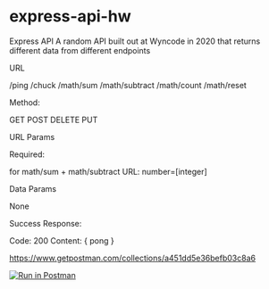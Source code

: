 # express-api-hw

Express API
A random API built out at Wyncode in 2020 that returns different data from different endpoints

URL

/ping
/chuck
/math/sum
/math/subtract
/math/count
/math/reset

Method:

GET
POST
DELETE
PUT

URL Params

Required:

for math/sum + math/subtract URL:
number=[integer]

Data Params

None

Success Response:

Code: 200
Content: { pong }

https://www.getpostman.com/collections/a451dd5e36befb03c8a6

[![Run in Postman](https://run.pstmn.io/button.svg)](https://app.getpostman.com/run-collection/a451dd5e36befb03c8a6)
